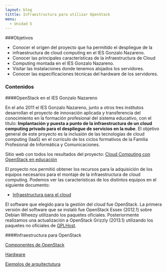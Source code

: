 ```yaml
---
layout: blog
tittle: Infraestructura para utilizar OpenStack
menu:
  - Unidad 5
---
```


###Objetivos

* Conocer el origen del proyecto que ha permitido el despliegue de la
* infraestructura de cloud computing en el IES Gonzalo Nazareno.
* Conocer las principales características de la infraestructura de Cloud
* Computing montada en el IES Gonzalo Nazareno.
* Visitar las instalaciones donde tenemos alojados los servidores.
* Conocer las especificaciones técnicas del hardware de los servidores.

### Contenidos

####OpenStack en el IES Gonzalo Nazareno

En el año 2011 el IES Gonzalo Nazareno, junto a otros tres institutos
desarrollan el proyecto de innovación aplicada y transferencia del conocimiento
en la formación profesional del sistema educativo, con el título: **Implantación
y puesta a punto de la infraestructura de un cloud computing privado para el
despliegue de servicios en la nube**. 
El objetivo general de este proyecto es la inclusión de las tecnologías de cloud
computing (IaaS) en el currículo de los ciclos formativos de la Familia
Profesional de Informática y Comunicaciones. 

Sitio web con todos los resultados del proyecto:
[Cloud Computing con OpenStack en
educación](http://www.gonzalonazareno.org/cloud/)

El proyecto nos permitió obtener los recursos para la adquisición de los equipos
necesarios para el montaje de la infraestructura de cloud computing.
Podemos ver las características de los distintos equipos en el siguiente documento:

* [Infraestructura para el
  cloud](http://www.gonzalonazareno.org/cloud/material/infraestructura.pdf)

El software que elegido para la gestión del cloud fue OpenStack. La primera
versión del software que se instaló fue OpenStack Essex (2012.1) sobre Debian
Wheezy utilizando los paquetes oficiales. Posteriormente realizamos una
actualización a OpenStack Grizzly (2013.1) utilizando los paquetes no oficiales
de [GPLHost](http://www.gplhost.com/software-openstack.html).

####Infraestructura para OpenStack

[Componentes de OpenStack](componentes_openstack.html)

[Hardware](hardware_openstack.html)

[Ejemplos de arquitectutura](arquitectura_openstack.html)